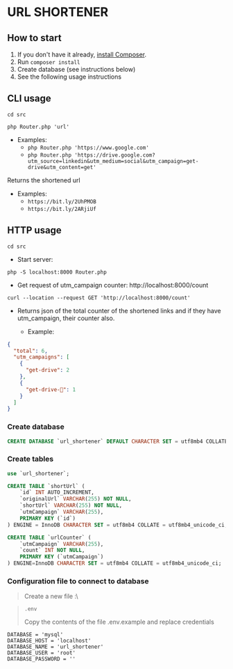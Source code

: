 # URL SHORTENER

## How to start

1. If you don't have it already, [install Composer](https://getcomposer.org/download/).
2. Run `composer install`
3. Create database (see instructions below)
4. See the following usage instructions

## CLI usage

`cd src`

`php Router.php 'url'`

- Examples:
    - `php Router.php 'https://www.google.com'`
    - `php Router.php 'https://drive.google.com?utm_source=linkedin&utm_medium=social&utm_campaign=get-drive&utm_content=get'`

Returns the shortened url
- Examples:
    - `https://bit.ly/2UhPMOB`
    - `https://bit.ly/2ARjiUf`


## HTTP usage

`cd src`

- Start server:

`php -S localhost:8000 Router.php`

- Get request of utm_campaign counter: http://localhost:8000/count

```
curl --location --request GET 'http://localhost:8000/count'
```

- Returns json of the total counter of the shortened links and if they have utm_campaign, their counter also.

    - Example:
```json
{
  "total": 6,
  "utm_campaigns": [
    {
      "get-drive": 2
    },
    {
      "get-drive-🤯": 1
    }
  ]
}
```

### Create database

```SQL
CREATE DATABASE `url_shortener` DEFAULT CHARACTER SET = utf8mb4 COLLATE = utf8mb4_unicode_ci;
```

### Create tables

```SQL
use `url_shortener`;

CREATE TABLE `shortUrl` ( 
    `id` INT AUTO_INCREMENT,
    `originalUrl` VARCHAR(255) NOT NULL,
    `shortUrl` VARCHAR(255) NOT NULL,
    `utmCampaign` VARCHAR(255),
    PRIMARY KEY (`id`)
) ENGINE = InnoDB CHARACTER SET = utf8mb4 COLLATE = utf8mb4_unicode_ci;

CREATE TABLE `urlCounter` ( 
    `utmCampaign` VARCHAR(255),
    `count` INT NOT NULL,
    PRIMARY KEY (`utmCampaign`)
) ENGINE=InnoDB CHARACTER SET = utf8mb4 COLLATE = utf8mb4_unicode_ci;

```

### Configuration file to connect to database

> Create a new file :\

>`.env`
>
> Copy the contents of the file .env.example and replace credentials
>
```
DATABASE = 'mysql'
DATABASE_HOST = 'localhost'
DATABASE_NAME = 'url_shortener'
DATABASE_USER = 'root'
DATABASE_PASSWORD = ''
```
